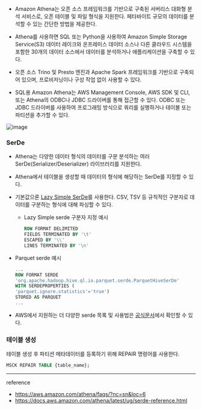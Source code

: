 
- Amazon Athena는 오픈 소스 프레임워크를 기반으로 구축된 서버리스 대화형 분석 서비스로, 오픈 테이블 및 파일 형식을 지원한다. 페타바이트 규모의 데이터를 분석할 수 있는 간단한 방법을 제공한다.
  
- Athena를 사용하면 SQL 또는 Python을 사용하여 Amazon Simple Storage Service(S3) 데이터 레이크와 온프레미스 데이터 소스나 다른 클라우드 시스템을 포함한 30개의 데이터 소스에서 데이터를 분석하거나 애플리케이션을 구축할 수 있다.

- 오픈 소스 Trino 및 Presto 엔진과 Apache Spark 프레임워크를 기반으로 구축되어 있으며, 프로비저닝이나 구성 작업 없이 사용할 수 있다.
  
- SQL용 Amazon Athena는 AWS Management Console, AWS SDK 및 CLI, 또는 Athena의 ODBC나 JDBC 드라이버를 통해 접근할 수 있다. ODBC 또는 JDBC 드라이버를 사용하여 프로그래밍 방식으로 쿼리를 실행하거나 테이블 또는 파티션을 추가할 수 있다.

![image](https://github.com/rlaisqls/TIL/assets/81006587/b46e7e45-8038-44d0-85d1-dfc2f95c9a17)

### SerDe

- Athena는 다양한 데이터 형식의 데이터를 구문 분석하는 여러 SerDe(Serializer/Deserializer) 라이브러리를 지원한다.
- Athena에서 테이블을 생성할 때 데이터의 형식에 해당하는 SerDe를 지정할 수 있다.
- 기본값으론 [Lazy Simple SerDe](https://docs.aws.amazon.com/athena/latest/ug/lazy-simple-serde.html)를 사용한다. CSV, TSV 등 규칙적인 구분자로 데이터를 구분하는 형식에 대해 파싱할 수 있다.
  - Lazy Simple serde 구분자 지정 예시

    ```sql
    ROW FORMAT DELIMITED
    FIELDS TERMINATED BY '\t'
    ESCAPED BY '\\'
    LINES TERMINATED BY '\n'
    ```

- Parquet serde 예시

    ```sql
    ...
    ROW FORMAT SERDE  
    'org.apache.hadoop.hive.ql.io.parquet.serde.ParquetHiveSerDe' 
    WITH SERDEPROPERTIES (  
    'parquet.ignore.statistics'='true')  
    STORED AS PARQUET 
    ...

    ```

- AWS에서 지원하는 더 다양한 serde 목록 및 사용법은 [공식문서](https://docs.aws.amazon.com/athena/latest/ug/supported-serdes.html)에서 확인할 수 있다.

### 테이블 생성

테이블 생성 후 파티션 메타데이터를 등록하기 위해 REPAIR 명령어를 사용한다.

```sql
MSCK REPAIR TABLE {table_name};
```

---
reference

- <https://aws.amazon.com/athena/faqs/?nc=sn&loc=6>
- <https://docs.aws.amazon.com/athena/latest/ug/serde-reference.html>

